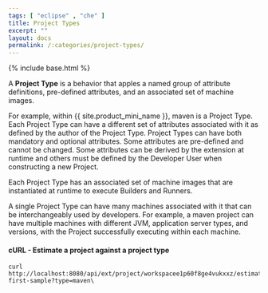 ```yaml
---
tags: [ "eclipse" , "che" ]
title: Project Types
excerpt: ""
layout: docs
permalink: /:categories/project-types/
---
```

{% include base.html %}

A **Project Type** is a behavior that apples a named group of attribute definitions, pre-defined attributes, and an associated set of machine images.

For example, within {{ site.product_mini_name }}, maven is a Project Type. Each Project Type can have a different set of attributes associated with it as defined by the author of the Project Type. Project Types can have both mandatory and optional attributes. Some attributes are pre-defined and cannot be changed. Some attributes can be derived by the extension at runtime and others must be defined by the Developer User when constructing a new Project.

Each Project Type has an associated set of machine images that are instantiated at runtime to execute Builders and Runners.

A single Project Type can have many machines associated with it that can be interchangeably used by developers. For example, a maven project can have multiple machines with different JVM, application server types, and versions, with the Project successfully executing within each machine.

#### cURL - Estimate a project against a project type
```shell  
curl http://localhost:8080/api/ext/project/workspacee1p60f8ge4vukxxz/estimate/my-first-sample?type=maven\
```
